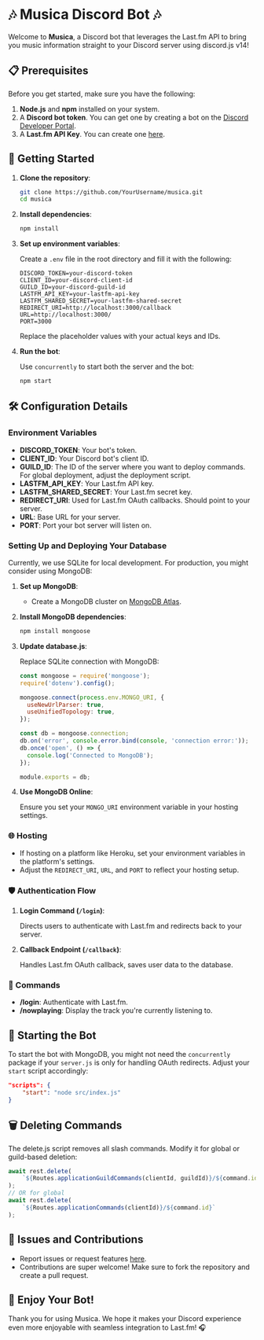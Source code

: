 # 🎶 Musica Discord Bot 🎶

Welcome to **Musica**, a Discord bot that leverages the Last.fm API to bring you music information straight to your Discord server using discord.js v14!


## 📋 Prerequisites

Before you get started, make sure you have the following:

1. **Node.js** and **npm** installed on your system.
2. A **Discord bot token**. You can get one by creating a bot on the [Discord Developer Portal](https://discord.com/developers/applications).
3. A **Last.fm API Key**. You can create one [here](https://www.last.fm/api/account/create).

## 🌟 Getting Started

1. **Clone the repository**:

    ```bash
    git clone https://github.com/YourUsername/musica.git
    cd musica
    ```

2. **Install dependencies**:

    ```bash
    npm install
    ```

3. **Set up environment variables**:

    Create a `.env` file in the root directory and fill it with the following:

    ```env
    DISCORD_TOKEN=your-discord-token
    CLIENT_ID=your-discord-client-id
    GUILD_ID=your-discord-guild-id
    LASTFM_API_KEY=your-lastfm-api-key
    LASTFM_SHARED_SECRET=your-lastfm-shared-secret
    REDIRECT_URI=http://localhost:3000/callback
    URL=http://localhost:3000/
    PORT=3000
    ```

    Replace the placeholder values with your actual keys and IDs.

4. **Run the bot**:

    Use `concurrently` to start both the server and the bot:

    ```bash
    npm start
    ```

## 🛠️ Configuration Details

### Environment Variables

- **DISCORD_TOKEN**: Your bot's token.
- **CLIENT_ID**: Your Discord bot's client ID.
- **GUILD_ID**: The ID of the server where you want to deploy commands. For global deployment, adjust the deployment script.
- **LASTFM_API_KEY**: Your Last.fm API key.
- **LASTFM_SHARED_SECRET**: Your Last.fm secret key.
- **REDIRECT_URI**: Used for Last.fm OAuth callbacks. Should point to your server.
- **URL**: Base URL for your server.
- **PORT**: Port your bot server will listen on.

### Setting Up and Deploying Your Database

Currently, we use SQLite for local development. For production, you might consider using MongoDB:

1. **Set up MongoDB**:

    - Create a MongoDB cluster on [MongoDB Atlas](https://www.mongodb.com/cloud/atlas).

2. **Install MongoDB dependencies**:

    ```bash
    npm install mongoose
    ```

3. **Update database.js**:

    Replace SQLite connection with MongoDB:

    ```javascript
    const mongoose = require('mongoose');
    require('dotenv').config();

    mongoose.connect(process.env.MONGO_URI, {
      useNewUrlParser: true,
      useUnifiedTopology: true,
    });

    const db = mongoose.connection;
    db.on('error', console.error.bind(console, 'connection error:'));
    db.once('open', () => {
      console.log('Connected to MongoDB');
    });

    module.exports = db;
    ```

4. **Use MongoDB Online**:

    Ensure you set your `MONGO_URI` environment variable in your hosting settings.

### 🌐 Hosting

- If hosting on a platform like Heroku, set your environment variables in the platform's settings.
- Adjust the `REDIRECT_URI`, `URL`, and `PORT` to reflect your hosting setup.

### 🛡️ Authentication Flow

1. **Login Command (`/login`)**:

    Directs users to authenticate with Last.fm and redirects back to your server.

2. **Callback Endpoint (`/callback`)**:

    Handles Last.fm OAuth callback, saves user data to the database.

### 🎵 Commands

- **/login**: Authenticate with Last.fm.
- **/nowplaying**: Display the track you're currently listening to.

## 🚀 Starting the Bot

To start the bot with MongoDB, you might not need the `concurrently` package if your `server.js` is only for handling OAuth redirects. Adjust your `start` script accordingly:

```json
"scripts": {
    "start": "node src/index.js"
}
```

## 🗑️ Deleting Commands

The delete.js script removes all slash commands. Modify it for global or guild-based deletion:

```javascript
await rest.delete(
    `${Routes.applicationGuildCommands(clientId, guildId)}/${command.id}`
);
// OR for global
await rest.delete(
    `${Routes.applicationCommands(clientId)}/${command.id}`
);
```

## 🚨 Issues and Contributions

- Report issues or request features [here](https://github.com/JanicsJophles/musica/issues).
- Contributions are super welcome! Make sure to fork the repository and create a pull request.

## 🎉 Enjoy Your Bot!
Thank you for using Musica. We hope it makes your Discord experience even more enjoyable with seamless integration to Last.fm! 🎧
